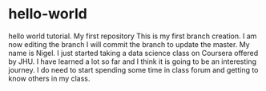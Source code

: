# hello-world
hello world tutorial. My first repository
This is my first branch creation. I am now editing the branch
I will commit the branch to update the master.
My name is Nigel. I just started taking a data science class on Coursera offered by JHU.
I have learned a lot so far and I think it is going to be an interesting journey.
I do need to start spending some time in class forum and getting to know others in my class.
